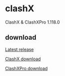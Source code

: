 # clashX

ClashX & ClashXPro 1.118.0

## download

[Latest release](https://github.com/clash-hub/clashX/releases/tag/Latest)

[ClashX download](https://github.com/clash-hub/clashX/releases/download/Latest/ClashX.dmg)

[ClashXPro download](https://github.com/clash-hub/clashX/releases/download/Latest/ClashXPro.dmg)
